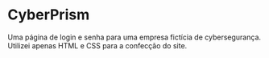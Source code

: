 # CyberPrism

Uma página de login e senha para uma empresa fictícia de cybersegurança. Utilizei apenas HTML e CSS para a confecção do site.
